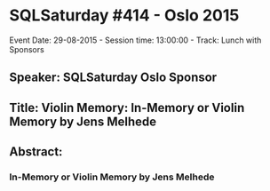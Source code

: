 # SQLSaturday #414 - Oslo 2015
Event Date: 29-08-2015 - Session time: 13:00:00 - Track: Lunch with Sponsors
## Speaker: SQLSaturday Oslo Sponsor
## Title: Violin Memory: In-Memory or Violin Memory by Jens Melhede
## Abstract:
### In-Memory or Violin Memory by Jens Melhede
